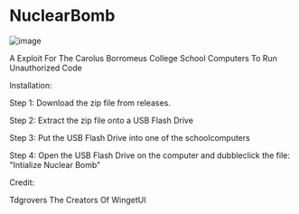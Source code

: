 # NuclearBomb
![image](https://i.imgur.com/ljPLpV8.png)

A Exploit For The Carolus Borromeus College School Computers To Run Unauthorized Code 

Installation:

Step 1: Download the zip file from releases.

Step 2: Extract the zip file onto a USB Flash Drive

Step 3: Put the USB Flash Drive into one of the schoolcomputers

Step 4: Open the USB Flash Drive on the computer and dubbleclick the file: "Intialize Nuclear Bomb"


Credit:

Tdgrovers
The Creators Of WingetUI
